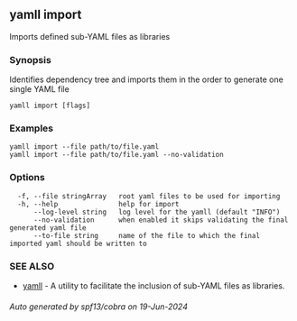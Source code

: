## yamll import

Imports defined sub-YAML files as libraries

### Synopsis

Identifies dependency tree and imports them in the order to generate one single YAML file

```
yamll import [flags]
```

### Examples

```
yamll import --file path/to/file.yaml
yamll import --file path/to/file.yaml --no-validation
```

### Options

```
  -f, --file stringArray   root yaml files to be used for importing
  -h, --help               help for import
      --log-level string   log level for the yamll (default "INFO")
      --no-validation      when enabled it skips validating the final generated yaml file
      --to-file string     name of the file to which the final imported yaml should be written to
```

### SEE ALSO

* [yamll](yamll.md)	 - A utility to facilitate the inclusion of sub-YAML files as libraries.

###### Auto generated by spf13/cobra on 19-Jun-2024
